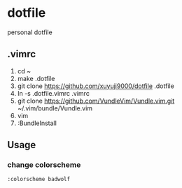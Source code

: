 # dotfile
personal dotfile

## .vimrc

1. cd ~
2. make .dotfile
3. git clone https://github.com/xuyuji9000/dotfile .dotfile
4. ln -s .dotfile\.vimrc .vimrc 
5. git clone https://github.com/VundleVim/Vundle.vim.git ~/.vim/bundle/Vundle.vim
6. vim
7. :BundleInstall

## Usage

### change colorscheme

```
:colorscheme badwolf
```
